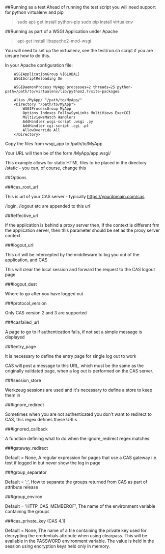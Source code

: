 
##Running as a test
Ahead of running the test script you will need support for python virtualenv and pip

> sudo apt-get install python-pip
> sudo pip install virtualenv

##Running as part of a WSGI Application under Apache

> apt-get install libapache2-mod-wsgi

You will need to set up the virtualenv, see the test/run.sh script if you are unsure how to do this.

In your Apache configuration file:

```
    WSGIApplicationGroup %{GLOBAL}
    WSGIScriptReloading On

    WSGIDaemonProcess MyApp processes=2 threads=25 python-path=/path/to/virtualenv/lib/python2.7/site-packages

    Alias /MyApp/ "/path/to/MyApp/"
    <Directory "/path/to/MyApp">
        WSGIProcessGroup MyApp
        Options Indexes FollowSymLinks MultiViews ExecCGI
        MultiviewsMatch Handlers
        AddHandler wsgi-script .wsgi .py
        AddHandler cgi-script .cgi .pl
        AllowOverride All
    </Directory>
```

Copy the files from wsgi_app to /path/to/MyApp

Your URL will then be of the form /MyApp/app.wsgi/

This example allows for static HTML files to be placed in the directory /static - you can, of course, change this

##Options

###cas_root_url

This is url of your CAS server - typically https://yourdomain.com/cas

/login, /logout etc are appended to this url

###effective_url

If the application is behind a proxy server then, if the context is different frm the application server, then this parameter should be set as the proxy server context 

###logout_url

This url will be intercepted by the middleware to log you out of the application, and CAS

This will clear the local session and forward the request to the CAS logout page

###logout_dest

Where to go after you have logged out

###protocol_version

Only CAS version 2 and 3 are supported

###casfailed_url

A page to go to if authentication fails, if not set a simple message is displayed

###entry_page

It is necessary to define the entry page for single log out to work

CAS will post a message to this URL, which must be the same as the originally validated page, when a log out is performed on the CAS server.

###session_store

Werkzeug sessions are used and it's necessary to define a store to keep them in

###ignore_redirect

Sometimes when you are not authenticated you don't want to redirect to CAS, this regex defines these URLs

###ignored_callback

A function defining what to do when the ignore_redirect regex matches

###gateway_redirect

Default = None, A regular expression for pages that use a CAS gateway i.e. test if logged in but never show the log in page

###group_separator

Default = ';', How to separate the groups returned from CAS as part of attribute release

###group_environ

Default = 'HTTP_CAS_MEMBEROF', The name of the environment variable containing the groups

###cas_private_key (CAS 4.1)

Default = None, The name of a file containing the private key used for decrypting the credentials attribute when using clearpass. This will be available in the PASSWORD environment variable. The value is held in the session using encryption keys held only in memory.
